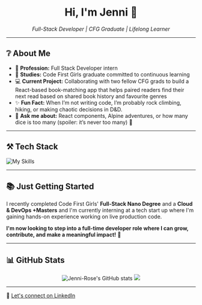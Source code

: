 <h1 align="center">Hi, I'm Jenni 🌹</h1>
<p align="center">
  <em>Full-Stack Developer | CFG Graduate | Lifelong Learner</em>
</p>

---

## ❔ About Me

- 💼 **Profession:** Full Stack Developer intern
- 🌱 **Studies:** Code First Girls graduate committed to continuous learning
- 💻 **Current Project:** Collaborating with two fellow CFG grads to build a React-based book-matching app that helps paired readers find their next read based on shared book history and favourite genres  
- ✨ **Fun Fact:** When I’m not writing code, I’m probably rock climbing, hiking, or making chaotic decisions in D&D.
- 💬 **Ask me about:** React components, Alpine adventures, or how many dice is too many (spoiler: it’s never too many) 🎲

---

## ⚒️ Tech Stack 
![My Skills](https://skillicons.dev/icons?i=ts,js,html,css,react,nodejs,nextjs,nestjs,postgres,postman,mysql,kubernetes,docker,aws,figma,git,github,gitlab,express,redux,vscode&perline=7)

---

## 📚 Just Getting Started

I recently completed Code First Girls' **Full-Stack Nano Degree** and a **Cloud & DevOps +Masters** and I'm currently interning at a tech start up where I'm gaining hands-on experience working on live production code. 

**I'm now looking to step into a full-time developer role where I can grow, contribute, and make a meaningful impact!** 🚀

---

## 📊 GitHub Stats

<p align="center">
  <img src="https://github-readme-stats.vercel.app/api?username=Jenni-Rose&show_icons=true&theme=rose_pine" alt="Jenni-Rose's GitHub stats" />
  <img src="https://github-readme-streak-stats.herokuapp.com/?user=Jenni-Rose&theme=rose_pine" />
</p>

---

📩  [Let's connect on LinkedIn](https://www.linkedin.com/in/jennifer-rose-scott)
